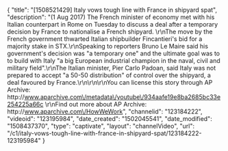 {
    "title": "[1508521429] Italy vows tough line with France in shipyard spat",
    "description": "(1 Aug 2017) The French minister of economy met with his Italian counterpart in Rome on Tuesday to discuss a deal after a temporary decision by France to nationalise a French shipyard. \r\nThe move by the French government thwarted Italian shipbuilder Fincantieri's bid for a majority stake in STX.\r\nSpeaking to reporters Bruno Le Maire said his government's decision was \"a temporary one\" and the ultimate goal was to to build with Italy \"a big European industrial champion in the naval, civil and military field\".\r\nThe Italian minister, Pier Carlo Padoan, said Italy was not prepared to accept \"a 50-50 distribution\" of control over the shipyard, a deal favoured by France.\r\n\r\n\r\nYou can license this story through AP Archive: http:\/\/www.aparchive.com\/metadata\/youtube\/934aafe19e8ba2685bc33e254225a66c \r\nFind out more about AP Archive: http:\/\/www.aparchive.com\/HowWeWork",
    "channelid": "123184222",
    "videoid": "123195984",
    "date_created": "1502045541",
    "date_modified": "1508437370",
    "type": "captivate",
    "layout": "channelVideo",
    "url": "\/c1\/italy-vows-tough-line-with-france-in-shipyard-spat\/123184222-123195984"
}